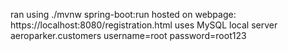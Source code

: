 ran using ./mvnw spring-boot:run
hosted on webpage: https://localhost:8080/registration.html
uses MySQL local server
  aeroparker.customers
  username=root
  password=root123
